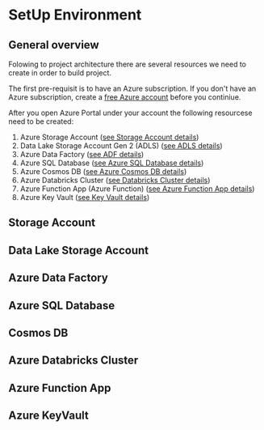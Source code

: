 # SetUp Environment

## General overview

Folowing to project architecture there are several resources we need to create in order to build project. 

The first pre-requisit is to have an Azure subscription. If you don't have an Azure subscription, create a [free Azure account](https://azure.microsoft.com/en-us/free/) before you continiue.

After you open Azure Portal under your account the following resourcese need to be created:
1. Azure Storage Account ([see Storage Account details](#sac))
2. Data Lake Storage Account Gen 2 (ADLS) ([see ADLS details](#ADLS))
3. Azure Data Factory ([see ADF details](#ADF))
4. Azure SQL Database ([see Azure SQL Database details](#SQL))
5. Azure Cosmos DB ([see Azure Cosmos DB details](#Cosmos))
6. Azure Databricks Cluster ([see Databricks Cluster details](#Databricks))
7. Azure Function App (Azure Function) ([see Azure Function App details](#Function))
8. Azure Key Vault ([see Key Vault details](#KeyVault))

<a name="see Storage Account details"></a>
## Storage Account

<a name="see ADLS details"></a>
## Data Lake Storage Account

<a name="see ADF details"></a>
## Azure Data Factory

<a name="see Azure SQL Database details"></a>
## Azure SQL Database

<a name="see Azure Cosmos DB details"></a>
## Cosmos DB

<a name="see Databricks Cluster details"></a>
## Azure Databricks Cluster

<a name="see Azure Function App details"></a>
## Azure Function App

<a name="see Key Vault details"></a>
## Azure KeyVault







